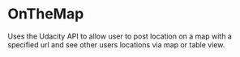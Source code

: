 # OnTheMap

Uses the Udacity API to allow user to post location on a map with a specified url and see other users locations via map or table view.
